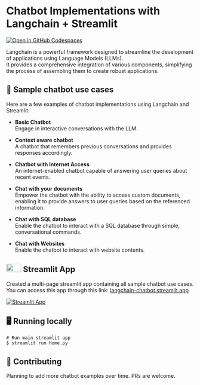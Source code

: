 # Chatbot Implementations with Langchain + Streamlit

[![Open in GitHub Codespaces](https://github.com/codespaces/badge.svg)](https://codespaces.new/shashankdeshpande/langchain-chatbot?quickstart=1)

Langchain is a powerful framework designed to streamline the development of applications using Language Models (LLMs). \
It provides a comprehensive integration of various components, simplifying the process of assembling them to create robust applications.

## 💬 Sample chatbot use cases
Here are a few examples of chatbot implementations using Langchain and Streamlit:
-  **Basic Chatbot** \
  Engage in interactive conversations with the LLM.

- **Context aware chatbot** \
  A chatbot that remembers previous conversations and provides responses accordingly.

-  **Chatbot with Internet Access** \
  An internet-enabled chatbot capable of answering user queries about recent events.

-  **Chat with your documents** \
  Empower the chatbot with the ability to access custom documents, enabling it to provide answers to user queries based on the referenced information.

-  **Chat with SQL database** \
  Enable the chatbot to interact with a SQL database through simple, conversational commands.

-  **Chat with Websites** \
  Enable the chatbot to interact with website contents.

## <img src="https://streamlit.io/images/brand/streamlit-mark-color.png" width="40" height="22"> Streamlit App
Created a multi-page streamlit app containing all sample chatbot use cases. \
You can access this app through this link: [langchain-chatbot.streamlit.app](https://langchain-chatbot.streamlit.app)

[![Streamlit App](https://static.streamlit.io/badges/streamlit_badge_black_white.svg)](https://langchain-chatbot.streamlit.app/)

## 🖥️ Running locally
```shell
# Run main streamlit app
$ streamlit run Home.py
```

## 💁 Contributing
Planning to add more chatbot examples over time. PRs are welcome.